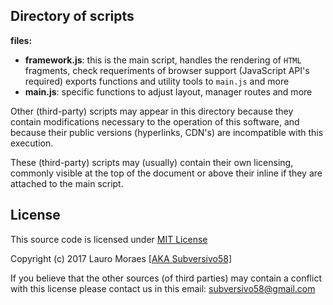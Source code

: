 ## Directory of scripts


**files:**

* **framework.js**: this is the main script, handles the rendering of `HTML` fragments,  check requeriments of browser support (JavaScript API's required) exports functions and utility tools to `main.js` and more
* **main.js**: specific functions to adjust layout, manager routes and more

Other (third-party) scripts may appear in this directory because they contain modifications necessary to the operation of this software, and because their public versions (hyperlinks, CDN's) are incompatible with this execution.

These (third-party) scripts may (usually) contain their own licensing, commonly visible at the top of the document or above their inline if they are attached to the main script.


## License

This source code is licensed under [MIT License](https://github.com/subversivo58/subversivo58.github.io/blob/master/LICENSE)

Copyright (c) 2017 Lauro Moraes [[AKA Subversivo58]](https://github.com/subversivo58)

If you believe that the other sources (of third parties) may contain a conflict with this license please contact us in this email: [subversivo58@gmail.com](mailto:subversivo58@gmail.com?subject=LICENSE)
